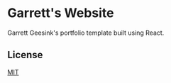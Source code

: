 # Garrett's Website

Garrett Geesink's portfolio template built using React.

## License

[MIT](https://choosealicense.com/licenses/mit/)
